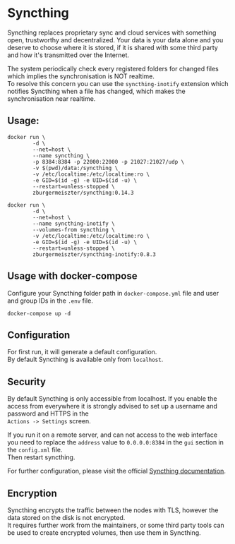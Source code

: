 # Syncthing

Syncthing replaces proprietary sync and cloud services with something open, trustworthy and decentralized. 
Your data is your data alone and you deserve to choose where it is stored, 
if it is shared with some third party and how it's transmitted over the Internet.

The system periodically check every registered folders for changed files which implies the synchronisation is NOT realtime.  
To resolve this concern you can use the `syncthing-inotify` extension which notifies Syncthing when a file has changed, 
which makes the synchronisation near realtime.

## Usage:

```
docker run \
        -d \
        --net=host \
        --name syncthing \
        -p 8384:8384 -p 22000:22000 -p 21027:21027/udp \
        -v $(pwd)/data:/syncthing \
        -v /etc/localtime:/etc/localtime:ro \
        -e GID=$(id -g) -e UID=$(id -u) \
        --restart=unless-stopped \
        zburgermeiszter/syncthing:0.14.3
        
docker run \
        -d \
        --net=host \
        --name syncthing-inotify \
        --volumes-from syncthing \
        -v /etc/localtime:/etc/localtime:ro \
        -e GID=$(id -g) -e UID=$(id -u) \
        --restart=unless-stopped \
        zburgermeiszter/syncthing-inotify:0.8.3
```

## Usage with docker-compose

Configure your Syncthing folder path in `docker-compose.yml` file and user and group IDs in the `.env` file.

```
docker-compose up -d
```

## Configuration

For first run, it will generate a default configuration.  
By default Syncthing is available only from `localhost`. 


## Security

By default Syncthing is only accessible from localhost.
If you enable the access from everywhere it is strongly advised to set up a username and password and HTTPS in the  
`Actions -> Settings` screen.

If you run it on a remote server, and can not access to the web interface  
you need to replace the `address` value to `0.0.0.0:8384` in the `gui` section in the `config.xml` file.  
Then restart syncthing.

For further configuration, please visit the official [Syncthing documentation](https://docs.syncthing.net/).

## Encryption

Syncthing encrypts the traffic between the nodes with TLS, however the data stored on the disk is not encrypted.  
It requires further work from the maintainers, or some third party tools can be used to create encrypted volumes,
then use them in Syncthing.